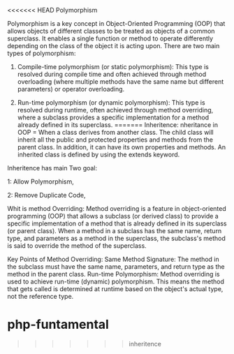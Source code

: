 <<<<<<< HEAD
Polymorphism

Polymorphism is a key concept in Object-Oriented Programming (OOP) that allows objects of different classes to be treated as objects of a common superclass. It enables a single function or method to operate differently depending on the class of the object it is acting upon. There are two main types of polymorphism:

1. Compile-time polymorphism (or static polymorphism): This type is resolved during compile time and often achieved through method overloading (where multiple methods have the same name but different parameters) or operator overloading.

2. Run-time polymorphism (or dynamic polymorphism): This type is resolved during runtime, often achieved through method overriding, where a subclass provides a specific implementation for a method already defined in its superclass.
=======
Inheritence:
nheritance in OOP = When a class derives from another class.
The child class will inherit all the public and protected properties and methods from the parent class.
In addition, it can have its own properties and methods.
An inherited class is defined by using the extends keyword.

Inheritence has main Two goal:

1: Allow Polymorphism,

2: Remove Duplicate Code,

Whit is method Overriding:
Method overriding is a feature in object-oriented programming (OOP) that allows a subclass (or derived class) to provide a specific implementation of a method that is already defined in its superclass (or parent class). When a method in a subclass has the same name, return type, and parameters as a method in the superclass, the subclass's method is said to override the method of the superclass.

Key Points of Method Overriding:
Same Method Signature: The method in the subclass must have the same name, parameters, and return type as the method in the parent class.
Run-time Polymorphism: Method overriding is used to achieve run-time (dynamic) polymorphism. This means the method that gets called is determined at runtime based on the object's actual type, not the reference type.

# php-funtamental
>>>>>>> inheritence
